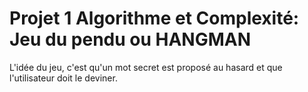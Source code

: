 # Projet 1 Algorithme et Complexité: Jeu du pendu ou HANGMAN
L'idée du jeu, c'est qu'un mot secret est proposé au hasard et que 
l'utilisateur doit le deviner.
